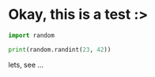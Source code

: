 # Okay, this is a test :>

```python
import random

print(random.randint(23, 42))
```

lets, see ...
